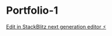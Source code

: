 # Portfolio-1

[Edit in StackBlitz next generation editor ⚡️](https://stackblitz.com/~/github.com/SAIKIRAN-93/Portfolio-1)